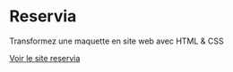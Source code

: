 # Reservia

Transformez une maquette en site web avec HTML & CSS

[Voir le site reservia](https://juliemoreau01.github.io/MoreauJulie_2_08062021/)
